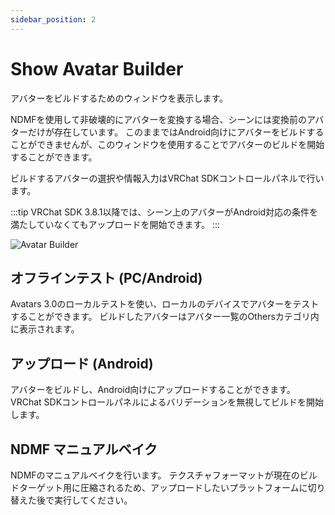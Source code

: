 ```yaml
---
sidebar_position: 2
---
```


# Show Avatar Builder

アバターをビルドするためのウィンドウを表示します。

NDMFを使用して非破壊的にアバターを変換する場合、シーンには変換前のアバターだけが存在しています。
このままではAndroid向けにアバターをビルドすることができませんが、このウィンドウを使用することでアバターのビルドを開始することができます。

ビルドするアバターの選択や情報入力はVRChat SDKコントロールパネルで行います。

:::tip
VRChat SDK 3.8.1以降では、シーン上のアバターがAndroid対応の条件を満たしていなくてもアップロードを開始できます。
:::

![Avatar Builder](/img/avatar-builder.png)

## オフラインテスト (PC/Android)

Avatars 3.0のローカルテストを使い、ローカルのデバイスでアバターをテストすることができます。
ビルドしたアバターはアバター一覧のOthersカテゴリ内に表示されます。

## アップロード (Android)

アバターをビルドし、Android向けにアップロードすることができます。
VRChat SDKコントロールパネルによるバリデーションを無視してビルドを開始します。

## NDMF マニュアルベイク

NDMFのマニュアルベイクを行います。
テクスチャフォーマットが現在のビルドターゲット用に圧縮されるため、アップロードしたいプラットフォームに切り替えた後で実行してください。
